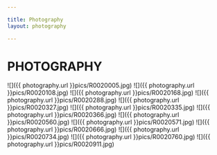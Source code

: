 ```yaml
---

title: Photography
layout: photography

---
```


# **PHOTOGRAPHY**

![]({{ photography.url }}pics/R0020005.jpg)
![]({{ photography.url }}pics/R0020108.jpg)
![]({{ photography.url }}pics/R0020168.jpg)
![]({{ photography.url }}pics/R0020288.jpg)
![]({{ photography.url }}pics/R0020327.jpg)
![]({{ photography.url }}pics/R0020335.jpg)
![]({{ photography.url }}pics/R0020366.jpg)
![]({{ photography.url }}pics/R0020560.jpg)
![]({{ photography.url }}pics/R0020571.jpg)
![]({{ photography.url }}pics/R0020666.jpg)
![]({{ photography.url }}pics/R0020734.jpg)
![]({{ photography.url }}pics/R0020760.jpg)
![]({{ photography.url }}pics/R0020911.jpg)

